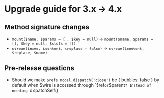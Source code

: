 # Upgrade guide for 3.x -> 4.x

## Method signature changes
- `mount($name, $params = [], $key = null)` -> `mount($name, $params = [], $key = null, $slots = [])`
- `stream($name, $content, $replace = false)` -> `stream($content, $replace, $name)`

## Pre-release questions
- Should we make `$refs.modal.dispatch('close')` be { bubbles: false } by default when $wire is accessed through `$ref` or `$parent`? Instead of needing `dispatchSelf()`
